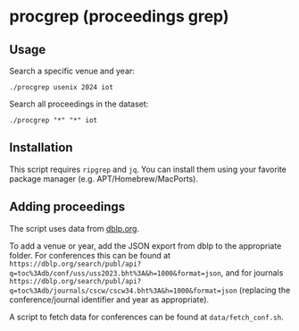 # procgrep (proceedings grep)

## Usage

Search a specific venue and year:

```
./procgrep usenix 2024 iot
```

Search all proceedings in the dataset:

```
./procgrep "*" "*" iot
```


## Installation

This script requires `ripgrep` and `jq`.
You can install them using your favorite package manager (e.g. APT/Homebrew/MacPorts).

## Adding proceedings

The script uses data from [dblp.org](https://dblp.org/).

To add a venue or year, add the JSON export from dblp to the appropriate folder.
For conferences this can be found at `https://dblp.org/search/publ/api?q=toc%3Adb/conf/uss/uss2023.bht%3A&h=1000&format=json`, and for journals `https://dblp.org/search/publ/api?q=toc%3Adb/journals/cscw/cscw34.bht%3A&h=1000&format=json` (replacing the conference/journal identifier and year as appropriate).

A script to fetch data for conferences can be found at `data/fetch_conf.sh`.
